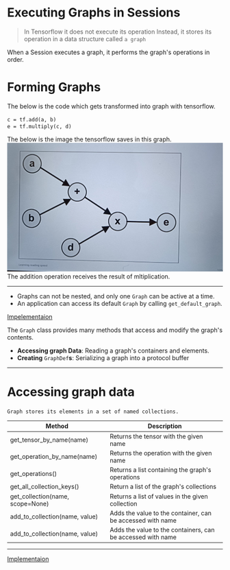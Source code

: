 # Executing Graphs in Sessions

> In Tensorflow it does not execute its operation Instead, it stores its operation in a data structure called `a graph`

When a Session executes a graph, it performs the graph's operations in order.

# Forming Graphs

The below is the code which gets transformed into graph with tensorflow.
```Code
c = tf.add(a, b)
e = tf.multiply(c, d)
```
The below is the image the tensorflow saves in this graph.
![Image](https://github.com/amankaushik3919/Tensorflow-Book-notes/blob/main/Chapter%204/Image%20Masala.jpeg)
The addition operation receives the result of mltiplication.

---

- Graphs can not be nested, and only one `Graph` can be active at a time. 
- An application can access its default `Graph` by calling `get_default_graph`. 

[Impelementaion](./Code4.md)

The `Graph` class provides many methods that access and modify the graph's contents.

- **Accessing graph Data**: Reading a graph's containers and elements.
- **Creating** `GraphDef`**s**: Serializing a graph into a protocol buffer
----

# Accessing graph data

`Graph stores its elements in a set of named collections.`

Method | Description
--|--
get_tensor_by_name(name) | Returns the tensor with the given name
get_operation_by_name(name) | Returns the operation with the given name
get_operations() | Returns a list containing the graph's operations
get_all_collection_keys() | Return a list of the graph's collections
get_collection(name, scope=None) | Returns a list of values in the given collection
add_to_collection(name, value) | Adds the value to the container, can be accessed with name
add_to_collection(name, value) | Adds the value to the containers, can be accessed with name

---

[Implementaion](./Code4.md)
